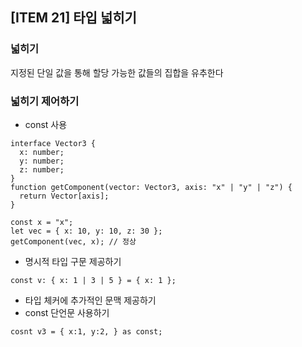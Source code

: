 ## [ITEM 21] 타입 넓히기

### 넓히기

지정된 단일 값을 통해 할당 가능한 값들의 집합을 유추한다

### 넓히기 제어하기

- const 사용

```tsx
interface Vector3 {
  x: number;
  y: number;
  z: number;
}
function getComponent(vector: Vector3, axis: "x" | "y" | "z") {
  return Vector[axis];
}

const x = "x";
let vec = { x: 10, y: 10, z: 30 };
getComponent(vec, x); // 정상
```

- 명시적 타입 구문 제공하기

```tsx
const v: { x: 1 | 3 | 5 } = { x: 1 };
```

- 타입 체커에 추가적인 문맥 제공하기
- const 단언문 사용하기

```tsx
cosnt v3 = { x:1, y:2, } as const;
```
